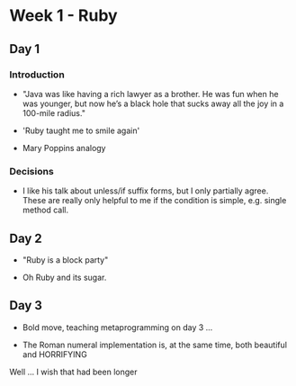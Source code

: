 # Week 1 - Ruby

## Day 1

### Introduction

- "Java was like having a rich lawyer as a brother. He was fun when he was younger,
  but now he’s a black hole that sucks away all the joy in a 100-mile radius."

- 'Ruby taught me to smile again'

- Mary Poppins analogy

### Decisions

- I like his talk about unless/if suffix forms, but I only partially agree.
  These are really only helpful to me if the condition is simple, e.g. single
  method call.

## Day 2

- "Ruby is a block party"

- Oh Ruby and its sugar.

## Day 3

- Bold move, teaching metaprogramming on day 3 ...

- The Roman numeral implementation is, at the same time, both beautiful and
  HORRIFYING

Well ... I wish that had been longer
